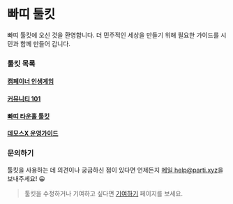 # 빠띠 툴킷

빠띠 툴킷에 오신 것을 환영합니다. 더 민주적인 세상을 만들기 위해 필요한 가이드를 시민과 함께 만들어 갑니다.

### 툴킷 목록 

#### [캠페이너 인생게임](/campaign/campaigner.html)

#### [커뮤니티 101](/community/community101.html)

#### [빠띠 타운홀 툴킷](https://townhall.kr/toolkits)

#### [데모스X 운영가이드](http://demosx.org/)

### 문의하기
툴킷을 사용하는 데 의견이나 궁금하신 점이 있다면 언제든지 [메일 help@parti.xyz](mailto:help@parti.xyz)을 보내주세요! 😀

> 툴킷을 수정하거나 기여하고 싶다면 [기여하기](/contributing.html) 페이지를 보세요.
